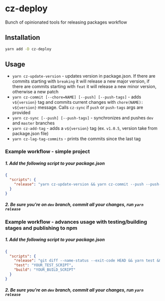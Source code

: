 # cz-deploy

Bunch of opinionated tools for releasing packages workflow

## Installation

```bash
yarn add -D cz-deploy
```

## Usage
- `yarn cz-update-version` - updates version in package.json. If there are commits starting with `breaking` it will release a new major version, if there are commits starting with `feat` it will release a new minor version, otherwise a new patch
- `yarn cz-commit [--chore=NAME] [--push] [--push-tags]` - adds `v${version}` tag and commits current changes with `chore(NAME): v${version}` message. Calls `cz-sync` if `push` or `push-tags` args are provided
- `yarn cz-sync [--push] [--push-tags]` - synchronizes and pushes `dev` and `master` branches
- `yarn cz-add-tag` - adds a `v${version}` tag (ex. `v1.0.5`, version take from package.json file)
- `yarn cz-lag-tag-commits` - prints the commits since the last tag

### Example workflow - simple project

##### 1. Add the following script to your package.json

```json
{
  "scripts": {
    "release": "yarn cz-update-version && yarn cz-commit --push --push-tags"
  }
}
```

##### 2. Be sure you're on `dev` branch, commit all your changes, run `yarn release`


### Example workflow - advances usage with testing/building stages and publishing to npm

##### 1. Add the following script to your package.json

```json
{
  "scripts": {
    "release": "git diff --name-status --exit-code HEAD && yarn test && yarn bin/cz-update-version && yarn build && git add . && yarn cz-commit --chore=build+release --push --push-tags && npm publish",
    "test": "YOUR_TEST_SCRIPT",
    "build": "YOUR_BUILD_SCRIPT"
  }
}
```

##### 2. Be sure you're on `dev` branch, commit all your changes, run `yarn release`



